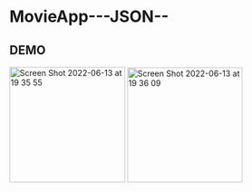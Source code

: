 # MovieApp---JSON--


## DEMO


<img width="204" alt="Screen Shot 2022-06-13 at 19 35 55" src="https://user-images.githubusercontent.com/69897111/173402023-1f3a88ff-9e72-49b1-af3c-3bd08e9f9db3.png">
<img width="203" alt="Screen Shot 2022-06-13 at 19 36 09" src="https://user-images.githubusercontent.com/69897111/173402059-cd91d36c-93e3-4828-abe3-27b03bbbfd52.png">
